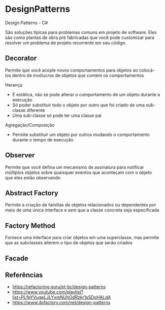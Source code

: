 # DesignPatterns
Design Patterns - C#


São soluções típicas para problemas comuns em projeto de software. Eles são como plantas de obra pré fabricadas que você pode customizar para resolver um problema de projeto recorrente em seu código.


## Decorator

Permite que você acople novos comportamentos para objetos ao colocá-los dentro de invólucros de objetos que contém os comportamentos

Herança
- É estática, não se pode alterar o comportamento de um objeto durante a execução
- Só poder substituir todo o objeto por outro que foi criado de uma sub-classe diferente
- Uma sub-classe só pode ter uma classe pai

Agregação/Composição
- Permite substituir um objeto por outros mudando o comportamento durante o tempo de execução


## Observer

Permite que você defina um mecanismo de assinatura para notificar múltiplos objetos sobre quaisquer eventos que aconteçam com o objeto que eles estão observando


## Abstract Factory

Permite a criação de famílias de objetos relacionados ou dependentes por meio de uma única interface e sem que a classe concreta seja especificada


## Factory Method

Fornece uma interface para criar objetos em uma superclasse, mas permite que as subclasses alterem o tipo de objetos que serão criados


## Facade




## Referências

- https://refactoring.guru/pt-br/design-patterns
- https://www.youtube.com/playlist?list=PLfpYVugeLJLYxmNUhOdRzkr1sSDoHALdA
- https://www.dofactory.com/net/design-patterns
